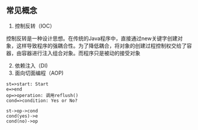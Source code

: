 ## 常见概念

1. 控制反转（IOC）

控制反转是一种设计思想。在传统的Java程序中，直接通过new关键字创建对象，这样导致程序的强耦合性。为了降低耦合，将对象的创建过程控制权交给了容器，由容器进行注入组合对象。而程序只是被动的接受对象

2. 依赖注入（DI)
3. 面向切面编程（AOP)









```flow
st=>start: Start
e=>end
op=>operation: 调用reflush()
cond=>condition: Yes or No?

st->op->cond
cond(yes)->e
cond(no)->op
```

